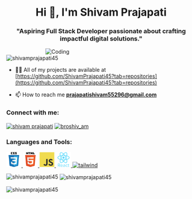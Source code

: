 <h1 align="center">Hi 👋, I'm Shivam Prajapati</h1>
<h3 align="center">"Aspiring Full Stack Developer passionate about crafting impactful digital solutions."</h3>
<img align = "right" alt='Coding' width = '400px' src = 'https://user-images.githubusercontent.com/55389276/140866485-8fb1c876-9a8f-4d6a-98dc-08c4981eaf70.gif'>

<p align="left"> <img src="https://komarev.com/ghpvc/?username=shivamprajapati45&label=Profile%20views&color=0e75b6&style=flat" alt="shivamprajapati45" /> </p>

- 👨‍💻 All of my projects are available at [https://github.com/ShivamPrajapati45?tab=repositories](https://github.com/ShivamPrajapati45?tab=repositories)

- 📫 How to reach me **prajapatishivam55296@gmail.com**

<h3 align="left">Connect with me:</h3>
<p align="left">
<a href="https://fb.com/shivam prajapati" target="blank"><img align="center" src="https://raw.githubusercontent.com/rahuldkjain/github-profile-readme-generator/master/src/images/icons/Social/facebook.svg" alt="shivam prajapati" height="30" width="40" /></a>
<a href="https://instagram.com/broshiv_am" target="blank"><img align="center" src="https://raw.githubusercontent.com/rahuldkjain/github-profile-readme-generator/master/src/images/icons/Social/instagram.svg" alt="broshiv_am" height="30" width="40" /></a>
</p>

<h3 align="left">Languages and Tools:</h3>
<p align="left"> <a href="https://www.w3schools.com/css/" target="_blank" rel="noreferrer"> <img src="https://raw.githubusercontent.com/devicons/devicon/master/icons/css3/css3-original-wordmark.svg" alt="css3" width="40" height="40"/> </a> <a href="https://www.w3.org/html/" target="_blank" rel="noreferrer"> <img src="https://raw.githubusercontent.com/devicons/devicon/master/icons/html5/html5-original-wordmark.svg" alt="html5" width="40" height="40"/> </a> <a href="https://developer.mozilla.org/en-US/docs/Web/JavaScript" target="_blank" rel="noreferrer"> <img src="https://raw.githubusercontent.com/devicons/devicon/master/icons/javascript/javascript-original.svg" alt="javascript" width="40" height="40"/> </a> <a href="https://reactjs.org/" target="_blank" rel="noreferrer"> <img src="https://raw.githubusercontent.com/devicons/devicon/master/icons/react/react-original-wordmark.svg" alt="react" width="40" height="40"/> </a> <a href="https://tailwindcss.com/" target="_blank" rel="noreferrer"> <img src="https://www.vectorlogo.zone/logos/tailwindcss/tailwindcss-icon.svg" alt="tailwind" width="40" height="40"/> </a> </p>

<p><img align="left" src="https://github-readme-stats.vercel.app/api/top-langs?username=shivamprajapati45&show_icons=true&locale=en&layout=compact" alt="shivamprajapati45" /></p>

<p>&nbsp;<img align="center" src="https://github-readme-stats.vercel.app/api?username=shivamprajapati45&show_icons=true&locale=en" alt="shivamprajapati45" /></p>

<p><img align="center" src="https://github-readme-streak-stats.herokuapp.com/?user=shivamprajapati45&" alt="shivamprajapati45" /></p>
